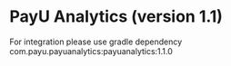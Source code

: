 # PayU Analytics (version 1.1)
For integration please use gradle dependency com.payu.payuanalytics:payuanalytics:1.1.0